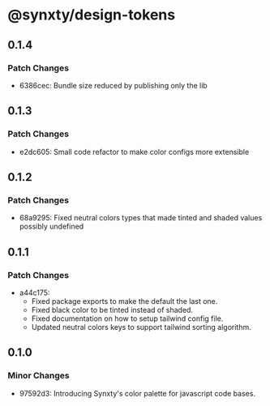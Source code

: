 # @synxty/design-tokens

## 0.1.4

### Patch Changes

- 6386cec: Bundle size reduced by publishing only the lib

## 0.1.3

### Patch Changes

- e2dc605: Small code refactor to make color configs more extensible

## 0.1.2

### Patch Changes

- 68a9295: Fixed neutral colors types that made tinted and shaded values possibly undefined

## 0.1.1

### Patch Changes

- a44c175:
  - Fixed package exports to make the default the last one.
  - Fixed black color to be tinted instead of shaded.
  - Fixed documentation on how to setup tailwind config file.
  - Updated neutral colors keys to support tailwind sorting algorithm.

## 0.1.0

### Minor Changes

- 97592d3: Introducing Synxty's color palette for javascript code bases.
